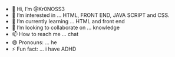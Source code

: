 - 👋 Hi, I’m @Kr0NOSS3
- 👀 I’m interested in ... HTML, FRONT END, JAVA SCRIPT and CSS.
- 🌱 I’m currently learning ... HTML and front end
- 💞️ I’m looking to collaborate on ... knowledge
- 📫 How to reach me ... chat
- 😄 Pronouns: ... he
- ⚡ Fun fact: ... i have ADHD

<!---
Kr0NOSS3/Kr0NOSS3 is a ✨ special ✨ repository because its `README.md` (this file) appears on your GitHub profile.
You can click the Preview link to take a look at your changes.
--->
